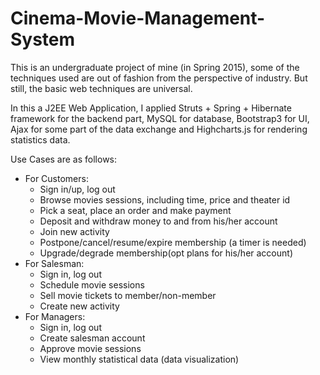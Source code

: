# Cinema-Movie-Management-System

This is an undergraduate project of mine (in Spring 2015), some of the techniques used are out of fashion from the perspective of industry. But still, the basic web techniques are universal.

In this a J2EE Web Application, I applied Struts + Spring + Hibernate framework for the backend part, MySQL for database, Bootstrap3 for UI, Ajax for some part of the data exchange and Highcharts.js for rendering statistics data.

Use Cases are as follows:
* For Customers:
  * Sign in/up, log out
  * Browse movies sessions, including time, price and theater id
  * Pick a seat, place an order and make payment
  * Deposit and withdraw money to and from his/her account
  * Join new activity
  * Postpone/cancel/resume/expire membership (a timer is needed)
  * Upgrade/degrade membership(opt plans for his/her account)
* For Salesman:
  * Sign in, log out
  * Schedule movie sessions
  * Sell movie tickets to member/non-member
  * Create new activity
* For Managers:
  * Sign in, log out
  * Create salesman account
  * Approve movie sessions
  * View monthly statistical data (data visualization)
